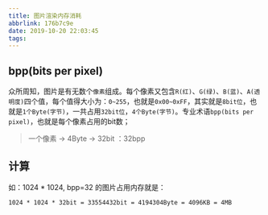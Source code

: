 ```yaml
---
title: 图片渲染内存消耗
abbrlink: 176b7c9e
date: 2019-10-20 22:03:45
tags:
---
```



## bpp(bits per pixel)

众所周知，图片是有无数个`像素`组成。每个像素又包含`R(红)`、`G(绿)`、`B(蓝)`、`A(透明度)`四个值，每个值得大小为：`0~255`，也就是`0x00~0xFF`，其实就是`8bit位`，也就是`1个Byte(字节)`，一共占用`32bit位`，`4个Byte(字节)`。专业术语`bpp(bits per pixel)`，也就是每个像素占用的bit数；

<!-- more -->

> 一个像素 -> 4Byte  ->  32bit ：32bpp


## 计算

如：1024 * 1024, bpp=32 的图片占用内存就是：

```objc
1024 * 1024 * 32bit = 33554432bit = 4194304Byte = 4096KB = 4MB
```

